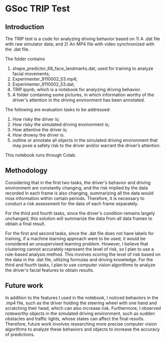 # **GSoc TRIP Test**

## Introduction

The TRIP test is a code for analyzing driving behavior based on 1) A .dat file with raw simulator data; and 2) An MP4 file with video synchronized with the .dat file. 

The folder contains 

1. shape_predictor_68_face_landmarks.dat, used for training to analyze facial movements; 
2.  Experimenter_9110002_53.mp4;
3.  Experimenter_9110002_53.dat; 
4. TRIP.ipynb, which is a notebook for analyzing driving behavior.
5. A folder containing some pictures, in which information worthy of the driver's attention in the driving environment has been annotated.



The following are evaluation tasks to be addressed:

1. How risky the driver is;
2. How risky the simulated driving environment is;
3. How attentive the driver is;
4. How drowsy the driver is.
5. outline or annotate all objects in the simulated driving environment that may pose a safety risk to the driver and/or warrant the driver’s attention.


This notebook runs through Colab.

## Methodology

Considering that in the first two tasks, the driver's behavior and driving environment are constantly changing, and the risk implied by the data recorded in each frame is also changing, summarizing all the data would miss information within certain periods. Therefore, it is necessary to conduct a risk assessment for the data of each frame separately.

For the third and fourth tasks, since the driver's condition remains largely unchanged, this solution will summarize the data from all data frames to obtain a final result.

For the first and second tasks, since the .dat file does not have labels for training, if a machine learning approach were to be used, it would be considered an unsupervised learning problem. However, I believe that clustering cannot accurately represent the level of risk, so I plan to use a rule-based analysis method. This involves scoring the level of risk based on the data in the .dat file, utilizing formulas and driving knowledge. For the third and fourth tasks, I plan to use computer vision algorithms to analyze the driver's facial features to obtain results.



## Future work

In addition to the features I used in the notebook, I noticed behaviors in the .mp4 file, such as the driver holding the steering wheel with one hand and scratching their head, which can also increase risk. Furthermore, I observed noteworthy objects in the simulated driving environment, such as sudden obstacles and traffic lights, whose states can affect the final results. Therefore, future work involves researching more precise computer vision algorithms to analyze these behaviors and objects to increase the accuracy of predictions.
